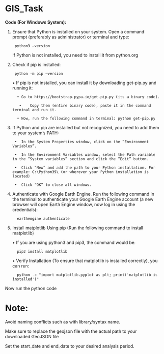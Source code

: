 # GIS_Task
**Code (For Windows System):**

1.	Ensure that Python is installed on your system. Open a command prompt (preferably as administrator) or terminal and type:
   
         python3 –version
  	
  	If Python is not installed, you need to install it from python.org
  
3.	Check if pip is installed:
   
         python -m pip –version
  	
      • If pip is not installed, you can install it by downloading get-pip.py and running it:
  	
          •	Go to https://bootstrap.pypa.io/get-pip.py (its a binary code).

  	       •	Copy them (entire binary code), paste it in the command terminal and run it.
   
          •	Now, run the following command in terminal: python get-pip.py
  	
5.	If Python and pip are installed but not recognized, you need to add them to your system’s PATH:
   
         •	In the System Properties window, click on the “Environment Variables”.
     	
         •	In the Environment Variables window, select the Path variable in the “System variables” section and click the “Edit” button.
     	
         •	Click “New” and add the path to your Python installation. For example: C:\Python39\ (or wherever your Python installation is located)
     	
         •	Click “OK” to close all windows.
     	
  	
6.	Authenticate with Google Earth Engine. Run the following command in the terminal to authenticate your Google Earth Engine account (a new browser will open Earth Engine window, now log in using the credentials):
  	
          earthengine authenticate

7.	Install matplotlib Using pip (Run the following command to install matplotlib)
   
       •	If you are using python3 and pip3, the command would be:
     	
          pip3 install matplotlib
  	
       •	Verify Installation (To ensure that matplotlib is installed correctly), you can run:
     	
          python -c "import matplotlib.pyplot as plt; print('matplotlib is installed')"

Now run the python code


# Note:
Avoid naming conflicts such as with library/syntax name.

Make sure to replace the geojson file with the actual path to your downloaded GeoJSON file

Set the start_date and end_date to your desired analysis period. 
